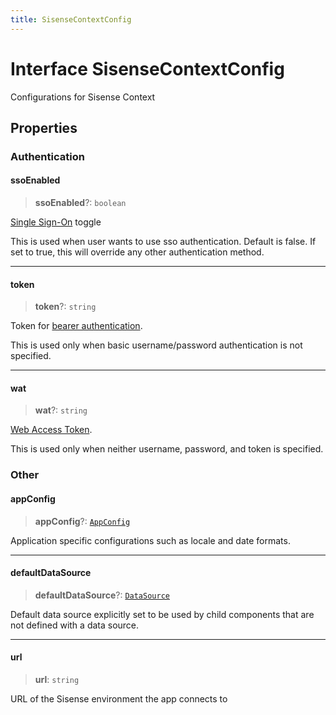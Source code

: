 ```yaml
---
title: SisenseContextConfig
---
```


# Interface SisenseContextConfig

Configurations for Sisense Context

## Properties

### Authentication

#### ssoEnabled

> **ssoEnabled**?: `boolean`

[Single Sign-On](https://docs.sisense.com/main/SisenseLinux/using-single-sign-on-to-access-sisense.htm) toggle

This is used when user wants to use sso authentication. Default is false.
If set to true, this will override any other authentication method.

***

#### token

> **token**?: `string`

Token for [bearer authentication](https://sisense.dev/guides/restApi/using-rest-api.html).

This is used only when basic username/password authentication is not specified.

***

#### wat

> **wat**?: `string`

[Web Access Token](https://docs.sisense.com/main/SisenseLinux/using-web-access-token.htm).

This is used only when neither username, password, and token is specified.

### Other

#### appConfig

> **appConfig**?: [`AppConfig`](../type-aliases/type-alias.AppConfig.md)

Application specific configurations such as locale and date formats.

***

#### defaultDataSource

> **defaultDataSource**?: [`DataSource`](../../sdk-data/type-aliases/type-alias.DataSource.md)

Default data source explicitly set to be used by child components that are not defined with a data source.

***

#### url

> **url**: `string`

URL of the Sisense environment the app connects to
